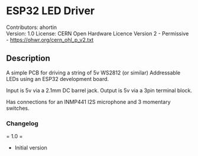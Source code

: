 # ESP32 LED Driver  
Contributors: ahortin  
Version: 1.0
License: CERN Open Hardware Licence Version 2 - Permissive - https://ohwr.org/cern_ohl_p_v2.txt

## Description

A simple PCB for driving a string of 5v WS2812 (or similar) Addressable LEDs using an ESP32 development board.

Input is 5v via a 2.1mm DC barrel jack. Output is 5v via a 3pin terminal block.

Has connections for an INMP441 I2S microphone and 3 momentary switches.


### Changelog

= 1.0 =
- Initial version
